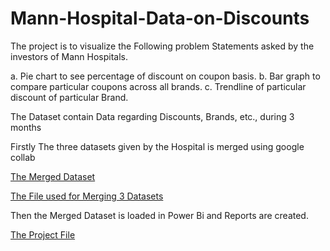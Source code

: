 # Mann-Hospital-Data-on-Discounts
The project is to visualize the Following problem Statements asked by the investors of Mann Hospitals.

a.	Pie chart to see percentage of discount on coupon basis.
b.	Bar graph to compare particular coupons across all brands.
c.	Trendline of particular discount of particular Brand.

The Dataset contain Data regarding Discounts, Brands, etc., during 3 months

Firstly The three datasets given by the Hospital is merged using google collab 

[The Merged Dataset](https://github.com/ukishore33/Mann-Hospital-Data-on-Discounts/blob/main/Master_File.csv)

[The File used for Merging 3 Datasets](https://github.com/ukishore33/Mann-Hospital-Data-on-Discounts/blob/main/File_Merge_into_Master_File.ipynb)

Then the Merged Dataset is loaded in Power Bi and Reports are created.

[The Project File](https://github.com/ukishore33/Mann-Hospital-Data-on-Discounts/blob/main/Report%20Mann%20Hospital.pbix)

